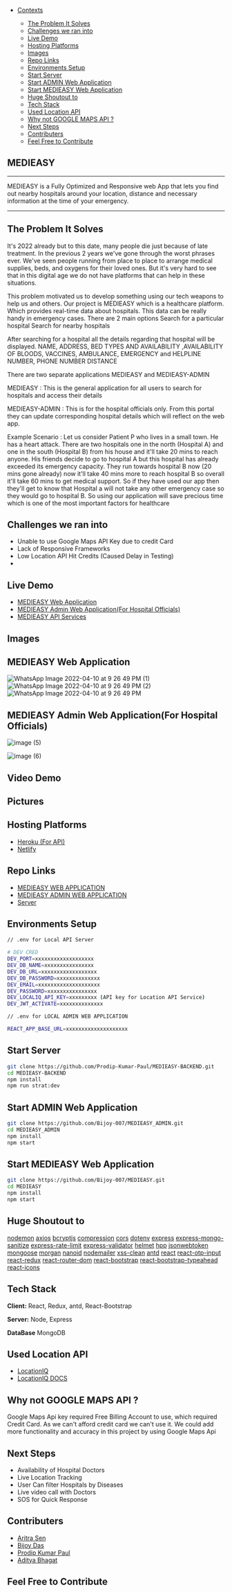 - [Contexts](#contexts)

  - [The Problem It Solves](#the-problem-it-solves)
  - [Challenges we ran into](#challenges-we-ran-into)
  - [Live Demo](#live-demo)
  - [Hosting Platforms](#hosting-platforms)
  - [Images](#images)
  - [Repo Links](#repo-links)
  - [Environments Setup](#environments-setup)
  - [Start Server](#start-server)
  - [Start ADMIN Web Application](#start-admin-web-application)
  - [Start MEDIEASY Web Application](#start-medieasy-web-application)
  - [Huge Shoutout to](#huge-shoutout-to)
  - [Tech Stack](#tech-stack)
  - [Used Location API](#used-location-api)
  - [Why not GOOGLE MAPS API ?](#why-not-google-maps-api)
  - [Next Steps](#next-steps)
  - [Contributers](#contributers)
  - [Feel Free to Contribute](#feel-free-to-contribute)

## MEDIEASY

---

MEDIEASY is a Fully Optimized and Responsive web App that lets you find out nearby hospitals around your location, distance and necessary information at the time of your emergency.

---

## The Problem It Solves

It's 2022 already but to this date, many people die just because of late treatment. In the previous 2 years we've gone through the worst phrases ever. We've seen people running from place to place to arrange medical supplies, beds, and oxygens for their loved ones. But it's very hard to see that in this digital age we do not have platforms that can help in these situations.

This problem motivated us to develop something using our tech weapons to help us and others. Our project is MEDIEASY which is a healthcare platform. Which provides real-time data about hospitals. This data can be really handy in emergency cases. There are 2 main options
Search for a particular hospital
Search for nearby hospitals

After searching for a hospital all the details regarding that hospital will be displayed. NAME, ADDRESS, BED TYPES AND AVAILABILITY ,AVAILABILITY OF BLOODS, VACCINES, AMBULANCE, EMERGENCY and HELPLINE NUMBER, PHONE NUMBER DISTANCE

There are two separate applications MEDIEASY and MEDIEASY-ADMIN

MEDIEASY : This is the general application for all users to search for hospitals and access their details

MEDIEASY-ADMIN : This is for the hospital officials only. From this portal they can update corresponding hospital details which will reflect on the web app.

Example Scenario :
Let us consider Patient P who lives in a small town. He has a heart attack. There are two hospitals one in the north (Hospital A) and one in the south (Hospital B) from his house and it'll take 20 mins to reach anyone. His friends decide to go to hospital A but this hospital has already exceeded its emergency capacity. They run towards hospital B now (20 mins gone already) now it'll take 40 mins more to reach hospital B so overall it'll take 60 mins to get medical support. So if they have used our app then they'll get to know that Hospital a will not take any other emergency case so they would go to hospital B. So using our application will save precious time which is one of the most important factors for healthcare

## Challenges we ran into

- Unable to use Google Maps API Key due to credit Card
- Lack of Responsive Frameworks
- Low Location API Hit Credits (Caused Delay in Testing)
-

## Live Demo

- [MEDIEASY Web Application](https://medieasy.netlify.app/)
- [MEDIEASY Admin Web Application(For Hospital Officials)](https://medieasy-hospital.netlify.app/)
- [MEDIEASY API Services](https://medieasy-backend-apis.herokuapp.com/api/v1)

## Images

## MEDIEASY Web Application

![WhatsApp Image 2022-04-10 at 9 26 49 PM (1)](https://user-images.githubusercontent.com/71816694/162628518-18fbe125-e90f-4f04-ac23-3ab80a77ec71.png)
![WhatsApp Image 2022-04-10 at 9 26 49 PM (2)](https://user-images.githubusercontent.com/71816694/162628521-b416bae3-ebbd-4df3-b3c8-036a2ff30797.png)
![WhatsApp Image 2022-04-10 at 9 26 49 PM](https://user-images.githubusercontent.com/71816694/162628523-9d42d123-9385-431a-b7a8-4c87b9b40fd6.png)

## MEDIEASY Admin Web Application(For Hospital Officials)

![image (5)](https://user-images.githubusercontent.com/71816694/162626717-e32effb8-f123-42e5-a0b8-3f29c7104c14.png)

![image (6)](https://user-images.githubusercontent.com/71816694/162626920-e772acc3-7945-4f3c-bc80-4e2ea798eed7.png)

## Video Demo

## Pictures

## Hosting Platforms

- [Heroku (For API)](http://www.heroku.com/)
- [Netlify](https://www.netlify.com/)

## Repo Links

- [MEDIEASY WEB APPLICATION](https://github.com/Bijoy-007/MEDIEASY/tree/dev)
- [MEDIEASY ADMIN WEB APPLICATION](https://github.com/Bijoy-007/MEDIEASY_ADMIN/tree/dev)
- [Server](https://github.com/Prodip-Kumar-Paul/MEDIEASY-BACKEND/tree/dev)

## Environments Setup

```bash
// .env for Local API Server

# DEV CRED
DEV_PORT=xxxxxxxxxxxxxxxxxxx
DEV_DB_NAME=xxxxxxxxxxxxxxxx
DEV_DB_URL=xxxxxxxxxxxxxxxxxx
DEV_DB_PASSWORD=xxxxxxxxxxxxxx
DEV_EMAIL=xxxxxxxxxxxxxxxxxxxx
DEV_PASSWORD=xxxxxxxxxxxxxxxx
DEV_LOCALIQ_API_KEY=xxxxxxxxx (API key for Location API Service)
DEV_JWT_ACTIVATE=xxxxxxxxxxxxxx

```

```bash
// .env for LOCAL ADMIN WEB APPLICATION

REACT_APP_BASE_URL=xxxxxxxxxxxxxxxxxxxx

```

## Start Server

```bash
git clone https://github.com/Prodip-Kumar-Paul/MEDIEASY-BACKEND.git
cd MEDIEASY-BACKEND
npm install
npm run strat:dev
```

## Start ADMIN Web Application

```bash
git clone https://github.com/Bijoy-007/MEDIEASY_ADMIN.git
cd MEDIEASY_ADMIN
npm install
npm start
```

## Start MEDIEASY Web Application

```bash
git clone https://github.com/Bijoy-007/MEDIEASY.git
cd MEDIEASY
npm install
npm start
```

## Huge Shoutout to

[nodemon](https://www.npmjs.com/package//nodemon)
[axios](https://www.npmjs.com/package/axios)
[bcryptjs](https://www.npmjs.com/package/bcryptjs)
[compression](https://www.npmjs.com/package/compression)
[cors](https://www.npmjs.com/package/cors)
[dotenv](https://www.npmjs.com/package/dotenv)
[express](https://www.npmjs.com/package/express)
[express-mongo-sanitize](https://www.npmjs.com/package/express-mongo-sanitize)
[express-rate-limit](https://www.npmjs.com/package/express-rate-limit)
[express-validator](https://www.npmjs.com/package/express-validator)
[helmet](https://www.npmjs.com/package/helmet)
[hpp](https://www.npmjs.com/package/hpp)
[jsonwebtoken](https://www.npmjs.com/package/jsonwebtoken)
[mongoose](https://www.npmjs.com/package/mongoose)
[morgan](https://www.npmjs.com/package/morgan)
[nanoid](https://www.npmjs.com/package/nanoid)
[nodemailer](https://www.npmjs.com/package/nodemailer)
[xss-clean](https://www.npmjs.com/package/xss-clean)
[antd](https://www.npmjs.com/package/antd)
[react](https://www.npmjs.com/package/react)
[react-otp-input](https://www.npmjs.com/package/react-otp-input)
[react-redux](https://www.npmjs.com/package/react-redux)
[react-router-dom](https://www.npmjs.com/package/react-router-dom)
[react-bootstrap](https://www.npmjs.com/package/react-bootstrap)
[react-bootstrap-typeahead](https://www.npmjs.com/package/react-bootstrap-typeahead)
[react-icons](https://www.npmjs.com/package/react-icons)

## Tech Stack

**Client:** React, Redux, antd, React-Bootstrap

**Server:** Node, Express

**DataBase** MongoDB

## Used Location API

- [LocationIQ](https://locationiq.com)
- [LocationIQ DOCS](https://locationiq.com/docs)

## Why not GOOGLE MAPS API ?

Google Maps Api key required Free Billing Account to use, which required Credit Card. As we can't afford credit card we can't use it. We could add more functionality and accuracy in this project by using Google Maps Api

## Next Steps

- Availability of Hospital Doctors
- Live Location Tracking
- User Can filter Hospitals by Diseases
- Live video call with Doctors
- SOS for Quick Response


## Contributers

- [Aritra Sen](https://github.com/aritrasen12345)
- [Bijoy Das](https://github.com/Bijoy-007)
- [Prodip Kumar Paul](https://github.com/Prodip-Kumar-Paul)
- [Aditya Bhagat](https://github.com/adityabhagat007)

## Feel Free to Contribute
